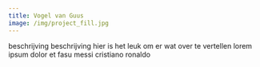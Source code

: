 ```yaml
---
title: Vogel van Guus
image: /img/project_fill.jpg
---
```


beschrijving beschrijving hier is het leuk om er wat over te vertellen lorem ipsum dolor et fasu messi cristiano ronaldo 